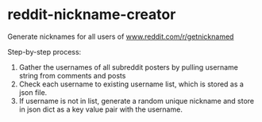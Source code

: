 # reddit-nickname-creator
Generate nicknames for all users of www.reddit.com/r/getnicknamed

Step-by-step process:
1. Gather the usernames of all subreddit posters by pulling username string from comments and posts
2. Check each username to existing username list, which is stored as a json file. 
3. If username is not in list, generate a random unique nickname and store in json dict as a key value pair with the username.  
